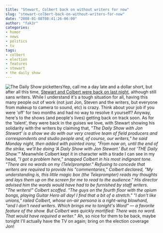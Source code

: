 ```yaml
---
title: "Stewart, Colbert back on without writers for now"
slug: "stewart-colbert-back-on-without-writers-for-now"
date: "2008-01-08T08:41:26-06:00"
author: "fak3r"
categories:
- humor
- news
- politics
- tv
tags:
- colbert
- election
- features
- stewart
- the daily show
---
```


![The Daily Show picketters](http://fak3r.com/wp-content/uploads/2008/01/capt3fd7638ae12b4cfbafa6c791b49d6bc3tv_stewart_and_colbert_return_nysc104_3.jpg)Yep, call me a day late and a dollar short, but after all this time, [Stewart and Colbert were back on last night](http://news.yahoo.com/s/ap/20080108/ap_en_tv/tv_stewart_and_colbert_return;_ylt=AjcDvShMRm2GHJ7pFv5ne87BaMYA), although still sans writers.  While I understand it's a tough situation for all, having this many people out of work (not just Jon, Steven and the writers, but everyone from makeup to camera to sound, etc) is crazy.  Think about your job if you were 'off' for two months and had no way to resolve it yourself?  Anyway, here's to the shows (and people's lives) getting back on track soon.  As for the 'talent', they were back in the guises we love, with Stewart showing his solidarity with the writers by claiming that, "_The Daily Show with Jon Stewart' is a show we do with our very creative team of field producers and correspondents and studio people and, of course, our writers," he said Monday night, then added with pointed irony, "From now on, until the end of the strike, we'll be doing 'A Daily Show with Jon Stewart.' But not 'THE Daily Show.'_"  Meanwhile Colbert kept it in character with a tirade I can see in my head, "_I got a problem here," snapped Colbert in his most indignant tone. "There are no words on my (Tele)prompter." Refusing to concede that writers are required to provide his "commentaries," Colbert declared, "My understanding is, this little magic box (the Teleprompter) reads my thoughts and lays them up on the screen for me to read to the audience." His director advised him the words would have had to be furnished by staff writers. "The writers!" Colbert scoffed. "The guys on the fourth floor with the opium bongs, playing Guitar Hero all day! I find that a bit of a stretch." "I don't like unions," railed Colbert, whose on-air persona is a right-wing blowhard, "and I don't need writers. Which brings me to tonight's Word" — a favorite feature of the show. But Colbert was quickly mortified: There was no word. That would have required a writer._"  Ah, so nice for them to be back, maybe tonight I'll actually have the TV on again; bring on the election coverage Jon!
